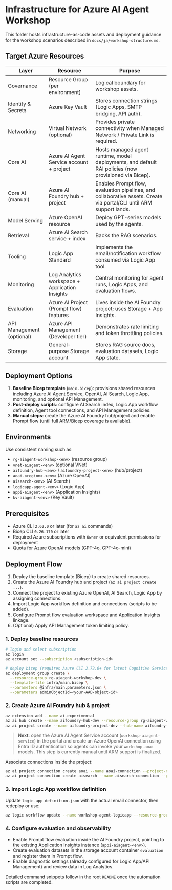 # Infrastructure for Azure AI Agent Workshop

This folder hosts infrastructure-as-code assets and deployment guidance for the workshop scenarios described in `docs/ja/workshop-structure.md`.

## Target Azure Resources

| Layer | Resource | Purpose |
| --- | --- | --- |
| Governance | Resource Group (per environment) | Logical boundary for workshop assets. |
| Identity & Secrets | Azure Key Vault | Stores connection strings (Logic Apps, SMTP bridging, API auth). |
| Networking | Virtual Network (optional) | Provides private connectivity when Managed Network / Private Link is required. |
| Core AI | Azure AI Agent Service account + project | Hosts managed agent runtime, model deployments, and default RAI policies (now provisioned via Bicep). |
| Core AI (manual) | Azure AI Foundry hub + project | Enables Prompt flow, evaluation pipelines, and collaborative assets. Create via portal/CLI until ARM support lands. |
| Model Serving | Azure OpenAI resource | Deploy GPT-series models used by the agents. |
| Retrieval | Azure AI Search service + index | Backs the RAG scenarios. |
| Tooling | Logic App Standard | Implements the email/notification workflow consumed via Logic App tool. |
| Monitoring | Log Analytics workspace + Application Insights | Central monitoring for agent runs, Logic Apps, and evaluation flows. |
| Evaluation | Azure AI Project (Prompt flow) features | Lives inside the AI Foundry project; uses Storage + App Insights. |
| API Management (optional) | Azure API Management (Developer tier) | Demonstrates rate limiting and token throttling policies. |
| Storage | General-purpose Storage account | Stores RAG source docs, evaluation datasets, Logic App state. |

## Deployment Options

1. **Baseline Bicep template** (`main.bicep`): provisions shared resources including Azure AI Agent Service, OpenAI, AI Search, Logic App, monitoring, and optional API Management.
2. **Post-deploy scripts**: configure AI Search index, Logic App workflow definition, Agent tool connections, and API Management policies.
3. **Manual steps**: create the Azure AI Foundry hub/project and enable Prompt flow (until full ARM/Bicep coverage is available).

## Environments

Use consistent naming such as:

- `rg-aiagent-workshop-<env>` (resource group)
- `vnet-aiagent-<env>` (optional VNet)
- `aifoundry-hub-<env>` / `aifoundry-project-<env>` (hub/project)
- `aoai-<region>-<env>` (Azure OpenAI)
- `aisearch-<env>` (AI Search)
- `logicapp-agent-<env>` (Logic App)
- `appi-aiagent-<env>` (Application Insights)
- `kv-aiagent-<env>` (Key Vault)

## Prerequisites

- Azure CLI `2.62.0` or later (for `az ai` commands)
- Bicep CLI `0.26.170` or later
- Required Azure subscriptions with `Owner` or equivalent permissions for deployment
- Quota for Azure OpenAI models (GPT-4o, GPT-4o-mini)

## Deployment Flow

1. Deploy the baseline template (Bicep) to create shared resources.
2. Create the Azure AI Foundry hub and project (`az ai project create ...`).
3. Connect the project to existing Azure OpenAI, AI Search, Logic App by assigning connections.
4. Import Logic App workflow definition and connections (scripts to be added).
5. Configure Prompt flow evaluation workspace and Application Insights linkage.
6. (Optional) Apply API Management token limiting policy.

### 1. Deploy baseline resources

```bash
# login and select subscription
az login
az account set --subscription <subscription-id>

# deploy bicep (requires Azure CLI 2.72.0+ for latest Cognitive Services types)
az deployment group create \
  --resource-group rg-aiagent-workshop-dev \
  --template-file infra/main.bicep \
  --parameters @infra/main.parameters.json \
  --parameters adminObjectId=<your-AAD-object-id>
```

### 2. Create Azure AI Foundry hub & project

```bash
az extension add --name ai-experimental
az ai hub create --name aifoundry-hub-dev --resource-group rg-aiagent-workshop-dev --location japaneast
az ai project create --name aifoundry-project-dev --hub-name aifoundry-hub-dev --resource-group rg-aiagent-workshop-dev
```

> **Next**: open the Azure AI Agent Service account (`workshop-aiagent-service`) in the portal and create an Azure OpenAI connection using Entra ID authentication so agents can invoke your `workshop-aoai` models. This step is currently manual until ARM support is finalized.

Associate connections inside the project:

```bash
az ai project connection create aoai --name aoai-connection --project-name aifoundry-project-dev --resource-group rg-aiagent-workshop-dev --resource-id $(az cognitiveservices account show --name workshop-aoai --resource-group rg-aiagent-workshop-dev --query id -o tsv)
az ai project connection create aisearch --name aisearch-connection --project-name aifoundry-project-dev --resource-group rg-aiagent-workshop-dev --service-endpoint https://workshop-aisearch.search.windows.net --api-key <key-from-keyvault>
```

### 3. Import Logic App workflow definition

Update `logic-app-definition.json` with the actual email connector, then redeploy or use:

```bash
az logic workflow update --name workshop-agent-logicapp --resource-group rg-aiagent-workshop-dev --definition @infra/logic-app-definition.json --parameters "{\"$connections\":{...}}"
```

### 4. Configure evaluation and observability

- Enable Prompt flow evaluation inside the AI Foundry project, pointing to the existing Application Insights instance (`appi-aiagent-<env>`).
- Create evaluation datasets in the storage account container `evaluation` and register them in Prompt flow.
- Enable diagnostic settings (already configured for Logic App/API Management) and review data in Log Analytics.

Detailed command snippets follow in the root `README` once the automation scripts are completed.
